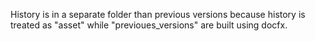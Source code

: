 History is in a separate folder than previous versions because history is treated as "asset" while "previoues_versions" are built using docfx.
